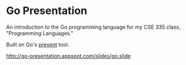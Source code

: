 Go Presentation
===============

An introduction to the Go programming language for my CSE 335 class, "Programming Languages."

Built on Go's [present](https://code.google.com/p/go/source/browse?repo=talks#hg%2Fpresent) tool.

http://go-presentation.appspot.com/slides/go.slide
